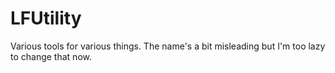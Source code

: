 # LFUtility

Various tools for various things. The name's a bit misleading but I'm too lazy to change that now.
